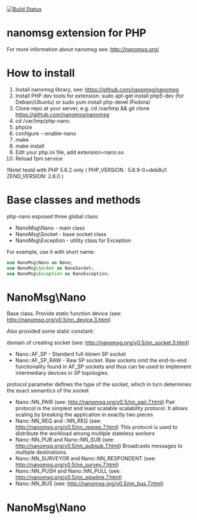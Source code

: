 [![Build Status](https://travis-ci.org/mkoppanen/php-nano.png?branch=master)](https://travis-ci.org/mkoppanen/php-nano)

nanomsg extension for PHP
=========================

For more information about nanomsg see: http://nanomsg.org/

How to install
=========================

1. Install nanomsg library, see: https://github.com/nanomsg/nanomsg
2. Install PHP dev tools for extension:  sudo apt-get install php5-dev (for Debian/Ubuntu) or sudo yum install php-devel (Fedora) 
3. Clone repo at your server, e.g. cd /var/tmp && git clone https://github.com/nanomsg/nanomsg
4. cd /var/tmp/php-nano
5. phpize   
6. configure --enable-nano
7. make
8. make install
9. Edit your php.ini file, add extension=nano.so 
10. Reload fpm service


!Note! testd with PHP 5.6.2 only ( PHP_VERSION : 5.6.9-0+deb8u1  ZEND_VERSION: 2.6.0  )

Base classes and methods
=========================

php-nano exposed  three global class:

* NanoMsg\Nano - main class
* NanoMsg\Socket - base socket class
* NanoMsg\Exception - utility class for Exception

For example, use it with short name:

```php
use NanoMsg\Nano as Nano;
use NanoMsg\Socket as NanoSocket;
use NanoMsg\Exception as NanoException;
```

NanoMsg\Nano
=========================

Base class. Provide static function device (see: http://nanomsg.org/v0.5/nn_device.3.html)

Also provided some static constant:

domain of creating socket (see: http://nanomsg.org/v0.5/nn_socket.3.html)
* Nano::AF_SP - Standard full-blown SP socket
* Nano::AF_SP_RAW - Raw SP socket. Raw sockets omit the end-to-end functionality found in AF_SP sockets and thus can be used to implement intermediary devices in SP topologies.

protocol parameter defines the type of the socket, which in turn determines the exact semantics of the socket

* Nano::NN_PAIR (see: http://nanomsg.org/v0.5/nn_pair.7.html) Pair protocol is the simplest and least scalable scalability protocol. It allows scaling by breaking the application in exactly two pieces
* Nano::NN_REQ  and ::NN_REQ (see: http://nanomsg.org/v0.5/nn_reqrep.7.html) This protocol is used to distribute the workload among multiple stateless workers
* Nano::NN_PUB and Nano::NN_SUB (see: http://nanomsg.org/v0.5/nn_pubsub.7.html) Broadcasts messages to multiple destinations.
* Nano::NN_SURVEYOR and Nano::NN_RESPONDENT (see: http://nanomsg.org/v0.5/nn_survey.7.html)
* Nano::NN_PUSH and Nano::NN_PULL (see: http://nanomsg.org/v0.5/nn_pipeline.7.html)
* Nano::NN_BUS (see: http://nanomsg.org/v0.5/nn_bus.7.html)


NanoMsg\Nano
=========================


